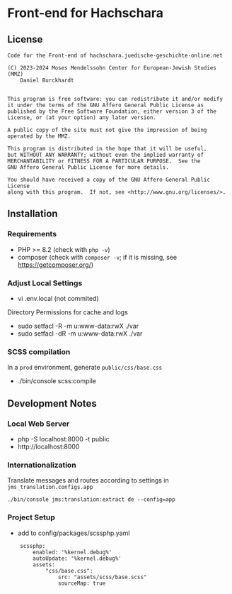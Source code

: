 Front-end for Hachschara
========================
License
-------
    Code for the Front-end of hachschara.juedische-geschichte-online.net

    (C) 2023-2024 Moses Mendelssohn Center for European-Jewish Studies (MMZ)
        Daniel Burckhardt


    This program is free software: you can redistribute it and/or modify
    it under the terms of the GNU Affero General Public License as
    published by the Free Software Foundation, either version 3 of the
    License, or (at your option) any later version.

    A public copy of the site must not give the impression of being
    operated by the MMZ.

    This program is distributed in the hope that it will be useful,
    but WITHOUT ANY WARRANTY; without even the implied warranty of
    MERCHANTABILITY or FITNESS FOR A PARTICULAR PURPOSE.  See the
    GNU Affero General Public License for more details.

    You should have received a copy of the GNU Affero General Public License
    along with this program.  If not, see <http://www.gnu.org/licenses/>.

Installation
------------
### Requirements

- PHP >= 8.2 (check with `php -v`)
- composer (check with `composer -v`; if it is missing, see https://getcomposer.org/)

### Adjust Local Settings

- vi .env.local (not commited)

Directory Permissions for cache and logs

- sudo setfacl -R -m u:www-data:rwX ./var
- sudo setfacl -dR -m u:www-data:rwX ./var

### SCSS compilation
In a `prod` environment, generate `public/css/base.css`

- ./bin/console scss:compile

Development Notes
-----------------
### Local Web Server

- php -S localhost:8000 -t public
- http://localhost:8000

### Internationalization
Translate messages and routes according to settings in
`jms_translation.configs.app`

    ./bin/console jms:translation:extract de --config=app


### Project Setup

- add to config/packages/scssphp.yaml
```
    scssphp:
        enabled: '%kernel.debug%'
        autoUpdate: '%kernel.debug%'
        assets:
            "css/base.css":
                src: "assets/scss/base.scss"
                sourceMap: true
```
